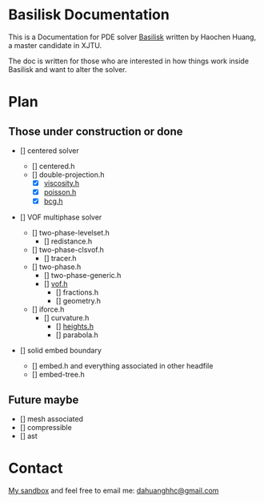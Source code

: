# Basilisk Documentation
This is a Documentation for PDE solver [Basilisk](http://basilisk.fr/) written by Haochen Huang, a master candidate in XJTU.

The doc is written for those who are interested in how things work inside Basilisk and want to alter the solver.

# Plan
## Those under construction or done 
- [] centered solver
	- [] centered.h
	- [] double-projection.h
		- [x] [viscosity.h](./viscosity-headfile/viscosity_h_Documentation.pdf)
		- [x] [poisson.h](./poisson-headfile/poisson_h_Documentation.pdf)
		- [x] [bcg.h](./bcg-headfile/bcg_h_Documentation.pdf)

- [] VOF multiphase solver
	- [] two-phase-levelset.h
		- [] redistance.h
	- [] two-phase-clsvof.h
		- [] tracer.h
	- [] two-phase.h
		- [] two-phase-generic.h
		- [] [vof.h](./vof-headfile/vof_h_Documentation.pdf)
			- [] fractions.h
			- [] geometry.h
	- [] iforce.h
		- [] curvature.h
			- [] [heights.h](./heights-headfile/heights_h_Documentation.pdf)
			- [] parabola.h

- [] solid embed boundary
	- [] embed.h and everything associated in other headfile
	- [] embed-tree.h


## Future maybe
- [] mesh associated
- [] compressible
- [] ast

# Contact
[My sandbox](basilisk.fr/sandbox/HCH/README) and feel free to email me: dahuanghhc@gmail.com
